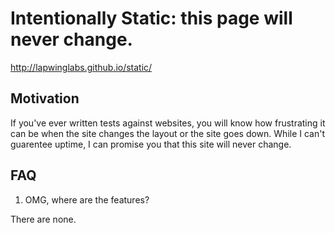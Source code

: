 # Intentionally Static: this page will never change.

http://lapwinglabs.github.io/static/

## Motivation

If you've ever written tests against websites, you will know how frustrating it can be when the site changes the layout or the site goes down. 
While I can't guarentee uptime, I can promise you that this site will never change.

## FAQ

1. OMG, where are the features?

There are none.
